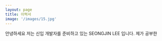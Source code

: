 ```yaml
---
layout: page
title: 이력서
image: '/images/15.jpg'
---
```


안녕하세요 저는 신입 개발자를 준비하고 있는 SEONGJIN LEE 입니다.
제가 공부한
